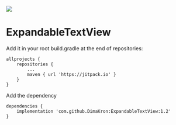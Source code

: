 [![](https://jitpack.io/v/DimaKron/ExpandableTextView.svg)](https://jitpack.io/#DimaKron/ExpandableTextView)
# ExpandableTextView

Add it in your root build.gradle at the end of repositories:
```
allprojects {
    repositories {
        ...
        maven { url 'https://jitpack.io' }
    }
}
```
Add the dependency
```
dependencies {
    implementation 'com.github.DimaKron:ExpandableTextView:1.2'
}
```

